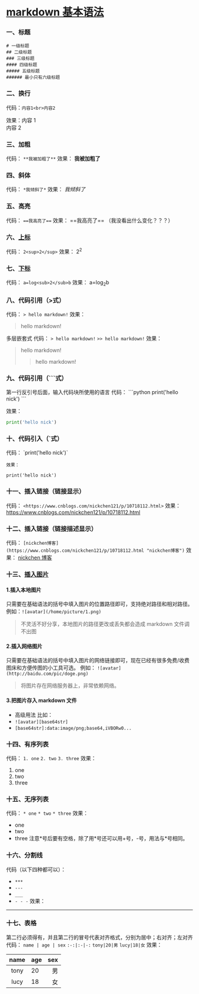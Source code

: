 # [markdown 基本语法](https://www.cnblogs.com/nickchen121/p/10821946.html)

### 一、标题

```
# 一级标题
## 二级标题
### 三级标题
#### 四级标题
##### 五级标题
###### 最小只有六级标题
```

### 二、换行

代码：`内容1<br>内容2`

效果：内容 1<br>内容 2

### 三、加粗

代码：
`**我被加粗了**`
效果：
**我被加粗了**

### 四、斜体

代码：
`*我倾斜了*`
效果：
_我倾斜了_

### 五、高亮

代码：
`==我高亮了==`
效果：
==我高亮了==
（我没看出什么变化？？？）

### 六、[上标](https://www.jianshu.com/p/80ac23666a98)

代码：
`2<sup>2</sup>`
效果：
2<sup>2</sup>

### 七、[下标](https://www.jianshu.com/p/80ac23666a98)

代码：
`a=log<sub>2</sub>b`
效果：
a=log<sub>2</sub>b

### 八、代码引用（>式）

代码：
`> hello markdown!`
效果：

> hello markdown!

多层嵌套式
代码：
`> hello markdown!`
`>> hello markdown!`
效果：

> hello markdown!
>
> > hello markdown!

### 九、代码引用（\`\`\`式）

第一行反引号后面，输入代码块所使用的语言
代码：
\`\`\`python
print('hello nick')
\`\`\`

效果：

```python
print('hello nick')
```

### 十、代码引入（\`式）

代码：
\`print('hello nick')\`

    效果：

`print('hello nick')`

### 十一、插入链接（链接显示）

代码：
`<https://www.cnblogs.com/nickchen121/p/10718112.html>`
效果：
<https://www.cnblogs.com/nickchen121/p/10718112.html>

### 十二、插入链接（链接描述显示）

代码：
`[nickchen博客](https://www.cnblogs.com/nickchen121/p/10718112.html "nickchen博客")`
效果：
[nickchen 博客](https://www.cnblogs.com/nickchen121/p/10718112.html "nickchen博客")

### 十三、[插入图片](https://www.jianshu.com/p/280c6a6f2594)

#### 1.插入本地图片

只需要在基础语法的括号中填入图片的位置路径即可，支持绝对路径和相对路径。
例如：`![avatar](/home/picture/1.png)`

> 不灵活不好分享，本地图片的路径更改或丢失都会造成 markdown 文件调不出图

#### 2.插入网络图片

只需要在基础语法的括号中填入图片的网络链接即可，现在已经有很多免费/收费图床和方便传图的小工具可选。
例如：
`![avatar](http://baidu.com/pic/doge.png)`

> 将图片存在网络服务器上，非常依赖网络。

#### 3.把图片存入 markdown 文件

- 高级用法
  比如：
- `![avatar][base64str]`
- `[base64str]:data:image/png;base64,iVBORw0...`

### 十四、有序列表

代码：
`1. one`
`2. two`
`3. three`
效果：

1. one
2. two
3. three

### 十五、无序列表

代码：
`* one`
`* two`
`* three`
效果：

- one
- two
- three
  注意\*号后要有空格，除了用\*号还可以用+号，-号，用法与\*号相同。

### 十六、分割线

代码（以下四种都可以）：

- `***`
- `---`
- `___`
- `- - -`
  效果：

---

### 十七、表格

第二行必须得有，并且第二行的冒号代表对齐格式，分别为居中；右对齐；左对齐
代码：
`name | age | sex`
`:-:|:-|-:`
`tony|20|男`
`lucy|18|女`
效果：

| name | age | sex |
| :--: | :-- | --: |
| tony | 20  |  男 |
| lucy | 18  |  女 |
